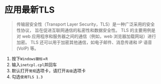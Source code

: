 # 应用最新TLS

> 传输层安全性（Transport Layer Security，TLS）是一种广泛采用的安全性协议，
> 旨在促进互联网通信的私密性和数据安全性。
> TLS 的主要用例是对 web 应用程序和服务器之间的通信（例如，web 浏览器加载网站）进行加密。
> TLS 还可以用于加密其他通信，如电子邮件、消息传递和 IP 语音 (VoIP) 等。

1. 按下```Windows徽标```+```R```
2. 输入```inetcpl.cpl```并回车
3. 默认打开```常规```选项卡，请打开```高级```选项卡
4. 勾选```使用TLS 1.3```